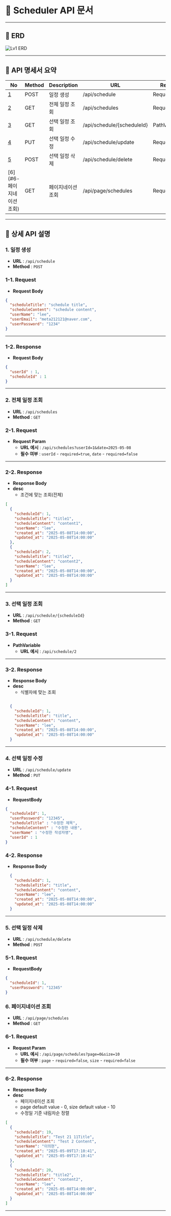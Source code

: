 # 📅 Scheduler API 문서

---

## 📌 ERD

![Lv1 ERD](scheduler/src/main/resources/static/img/Lv1ERD.png)

---

## 📘 API 명세서 요약

| No                | Method | Description | URL                        | Request      | Response |
|-------------------|--------|-------------|----------------------------|--------------|----------|
| [1](#1-일정-생성)     | POST   | 일정 생성       | /api/schedule              | RequestBody          | 200 OK   |
| [2](#2-전체-일정-조회)  | GET    | 전체 일정 조회    | /api/schedules             | RequestParam | 200 OK   |
| [3](#3-선택-일정-조회)  | GET    | 선택 일정 조회    | /api/schedule/{scheduleId} | PathVariable | 200 OK   |
| [4](#4-선택-일정-수정)  | PUT    | 선택 일정 수정    | /api/schedule/update       | RequestBody | 200 OK   |
| [5](#5-선택-일정-삭제)  | POST   | 선택 일정 삭제    | /api/schedule/delete       | RequestBody | 200 OK   |
| [6](#6-페이지네이션 조회) | GET    | 페이지네이션 조회   | /api/page/schedules              | RequestBody | 200 OK   |

---

## 🔽 상세 API 설명

### 1. 일정 생성
- **URL** : `/api/schedule`
- **Method** : `POST`
### 1-1. Request
- **Request Body**
```json
{
  "scheduleTitle": "schedule title",
  "scheduleContent": "schedule content",
  "userName": "lee",
  "userEmail": "meta212121@naver.com",
  "userPassword": "1234"
}
```
---
### 1-2. Response
- **Request Body**
```json
{
  "userId" : 1,
  "scheduleId" : 1
}
```
---
### 2. 전체 일정 조회
- **URL** : `/api/schedules`
- **Method** : `GET`
### 2-1. Request
- **Request Param**
    - **URL 예시** : `/api/schedules?userId=1&date=2025-05-08`
    - **필수 여부** : `userId` - `required=true`, `date` - `required=false`
---
### 2-2. Response
- **Response Body**
- **desc**
    - 조건에 맞는 조회(전체)
```json
[
  {
    "scheduleId": 1,
    "scheduleTitle": "title1",
    "scheduleContent": "content1",
    "userName": "lee",
    "created_at": "2025-05-08T14:00:00",
    "updated_at": "2025-05-08T14:00:00"
  },
  {
    "scheduleId": 2,
    "scheduleTitle": "title2",
    "scheduleContent": "content2",
    "userName": "lee",
    "created_at": "2025-05-08T14:00:00",
    "updated_at": "2025-05-08T14:00:00"
  }
]
```
---
### 3. 선택 일정 조회
- **URL** : `/api/schedule/{scheduleId}`
- **Method** : `GET`
### 3-1. Request
- **PathVariable**
    - **URL 예시** : `/api/schedule/2`
---
### 3-2. Response
- **Response Body**
- **desc**
    - 식별자에 맞는 조회
```json

  {
    "scheduleId": 1,
    "scheduleTitle": "title",
    "scheduleContent": "content",
    "userName": "lee",
    "created_at": "2025-05-08T14:00:00",
    "updated_at": "2025-05-08T14:00:00"
  }

```
---
### 4. 선택 일정 수정
- **URL** : `/api/schedule/update`
- **Method** : `PUT`
### 4-1. Request
- **RequestBody**
```json
{
  "scheduleId": 1,
  "userPassword": "12345",
  "scheduleTitle" : "수정한 제목",
  "scheduleContent" : "수정한 내용",
  "userName" : "수정한 작성자명",
  "userId" : 1
}
```
### 4-2. Response
- **Response Body**
```json
  {
    "scheduleId": 1,
    "scheduleTitle": "title",
    "scheduleContent": "content",
    "userName": "lee",
    "created_at": "2025-05-08T14:00:00",
    "updated_at": "2025-05-08T14:00:00"
  }

```
---
### 5. 선택 일정 삭제
- **URL** : `/api/schedule/delete`
- **Method** : `POST`
### 5-1. Request
- **RequestBody**
```json
{
  "scheduleId": 1,
  "userPassword": "12345"
}
```
### 6. 페이지네이션 조회
- **URL** : `/api/page/schedules`
- **Method** : `GET`
### 6-1. Request
- **Request Param**
  - **URL 예시** : `/api/page/schedules?page=0&size=10`
  - **필수 여부** : `page` - `required=false`, `size` - `required=false`
---
### 6-2. Response
- **Response Body**
- **desc**
  - 페이지네이션 조회
  - page default value - 0, size default value - 10
  - 수정일 기준 내림차순 정렬
```json
[
  {
    "scheduleId": 19,
    "scheduleTitle": "Test 21 11Title",
    "scheduleContent": "Test 2 Content",
    "userName": "이의현",
    "created_at": "2025-05-09T17:10:41",
    "updated_at": "2025-05-09T17:10:41"
  },
  {
    "scheduleId": 20,
    "scheduleTitle": "title2",
    "scheduleContent": "content2",
    "userName": "lee",
    "created_at": "2025-05-08T14:00:00",
    "updated_at": "2025-05-08T14:00:00"
  }
]
```
---